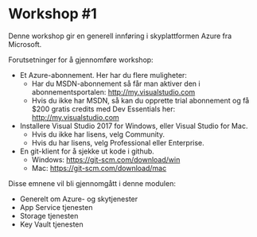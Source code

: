 # Workshop #1

Denne workshop gir en generell innføring i skyplattformen Azure fra Microsoft.

Forutsetninger for å gjennomføre workshop:
* Et Azure-abonnement. Her har du flere muligheter:
  * Har du MSDN-abonnement så får man aktiver den i abonnementsportalen: http://my.visualstudio.com
  * Hvis du ikke har MSDN, så kan du opprette trial abonnement og få $200 gratis credits med Dev Essentials her: http://my.visualstudio.com
* Installere Visual Studio 2017 for Windows, eller Visual Studio for Mac. 
  * Hvis du ikke har lisens, velg Community.
  * Hvis du har lisens, velg Professional eller Enterprise.
* En git-klient for å sjekke ut kode i github.
  * Windows: https://git-scm.com/download/win
  * Mac: https://git-scm.com/download/mac

Disse emnene vil bli gjennomgått i denne modulen:
* Generelt om Azure- og skytjenester
* App Service tjenesten
* Storage tjenesten
* Key Vault tjenesten